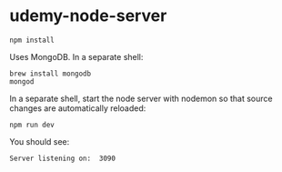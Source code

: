 # udemy-node-server

```
npm install
```

Uses MongoDB. In a separate shell:
```
brew install mongodb
mongod
```


In a separate shell, start the node server with nodemon so that source changes are automatically reloaded:
```
npm run dev
```

You should see:
```
Server listening on:  3090
```
